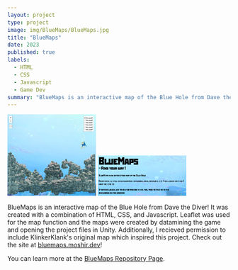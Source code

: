 ```yaml
---
layout: project
type: project
image: img/BlueMaps/BlueMaps.jpg
title: "BlueMaps"
date: 2023
published: true
labels:
  - HTML
  - CSS
  - Javascript
  - Game Dev
summary: "BlueMaps is an interactive map of the Blue Hole from Dave the Diver!"
---
```


<div class="text-center p-4">
  <img width="200px" src="../img/BlueMaps/Map1.png" class="img-thumbnail" >
  <img width="200px" src="../img/BlueMaps/About.png" class="img-thumbnail" >
</div>

BlueMaps is an interactive map of the Blue Hole from Dave the Diver! It was created with a combination of HTML, CSS, and Javascript. 
Leaflet was used for the map function and the maps were created by datamining the game and opening the project files in Unity. 
Additionally, I recieved permission to include KlinkerKlank's original map which inspired this project. Check out the site at [bluemaps.moshir.dev](https://bluemaps.moshir.dev/)!

You can learn more at the [BlueMaps Repository Page](https://github.com/MoshirMoshir/BlueMaps).
